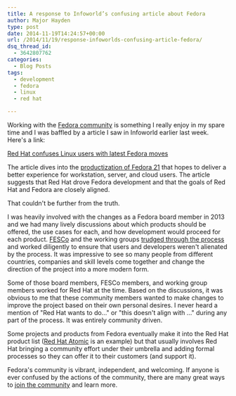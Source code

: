 ```yaml
---
title: A response to Infoworld’s confusing article about Fedora
author: Major Hayden
type: post
date: 2014-11-19T14:24:57+00:00
url: /2014/11/19/response-infoworlds-confusing-article-fedora/
dsq_thread_id:
  - 3642807762
categories:
  - Blog Posts
tags:
  - development
  - fedora
  - linux
  - red hat

---
```

Working with the [Fedora community][1] is something I really enjoy in my spare time and I was baffled by a article I saw in Infoworld earlier last week. Here's a link:

[Red Hat confuses Linux users with latest Fedora moves][2]

The article dives into the [productization of Fedora 21][3] that hopes to deliver a better experience for workstation, server, and cloud users. The article suggests that Red Hat drove Fedora development and that the goals of Red Hat and Fedora are closely aligned.

That couldn't be further from the truth.

I was heavily involved with the changes as a Fedora board member in 2013 and we had many lively discussions about which products should be offered, the use cases for each, and how development would proceed for each product. [FESCo][4] and the working groups [trudged through the process][5] and worked diligently to ensure that users and developers weren't alienated by the process. It was impressive to see so many people from different countries, companies and skill levels come together and change the direction of the project into a more modern form.

Some of those board members, FESCo members, and working group members worked for Red Hat at the time. Based on the discussions, it was obvious to me that these community members wanted to make changes to improve the project based on their own personal desires. I never heard a mention of "Red Hat wants to do&#8230;" or "this doesn't align with <Red Hat product>&#8230;" during any part of the process. It was entirely community driven.

Some projects and products from Fedora eventually make it into the Red Hat product list ([Red Hat Atomic][6] is an example) but that usually involves Red Hat bringing a community effort under their umbrella and adding formal processes so they can offer it to their customers (and support it).

Fedora's community is vibrant, independent, and welcoming. If anyone is ever confused by the actions of the community, there are many great ways to [join the community][1] and learn more.

 [1]: https://fedoraproject.org/join-fedora
 [2]: http://www.infoworld.com/article/2843687/linux/red-hat-fedora-confuses-linux-users.html
 [3]: https://fedoraproject.org/wiki/Releases/21/FeatureList#Fedora_21_Products
 [4]: https://fedoraproject.org/wiki/Fedora_Engineering_Steering_Committee
 [5]: http://fedoramagazine.org/fesco-announces-acceptance-of-fedora-next-prds/
 [6]: http://rhelblog.redhat.com/2014/04/15/rhel-7-rc-and-atomic-host/
